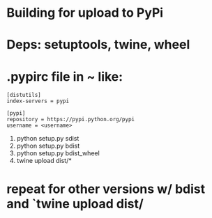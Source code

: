 # Building for upload to PyPi
# Deps: setuptools, twine, wheel

# .pypirc file in ~ like:

    [distutils]
    index-servers = pypi

    [pypi]
    repository = https://pypi.python.org/pypi
    username = <username>


1. python setup.py sdist
2. python setup.py bdist
3. python setup.py bdist_wheel
4. twine upload dist/*

# repeat for other versions w/ bdist and `twine upload dist/<fn of wheel>
